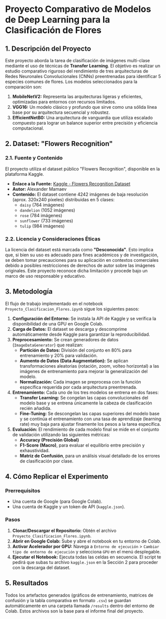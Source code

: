 # Proyecto Comparativo de Modelos de Deep Learning para la Clasificación de Flores

## 1. Descripción del Proyecto

Este proyecto aborda la tarea de clasificación de imágenes multi-clase mediante el uso de técnicas de **Transfer Learning**. El objetivo es realizar un estudio comparativo riguroso del rendimiento de tres arquitecturas de Redes Neuronales Convolucionales (CNNs) preentrenadas para identificar 5 especies comunes de flores. Los modelos seleccionados para la comparación son:

1.  **MobileNetV2:** Representa las arquitecturas ligeras y eficientes, optimizadas para entornos con recursos limitados.
2.  **VGG16:** Un modelo clásico y profundo que sirve como una sólida línea base por su arquitectura secuencial y robustez.
3.  **EfficientNetB0:** Una arquitectura de vanguardia que utiliza escalado compuesto para lograr un balance superior entre precisión y eficiencia computacional.

## 2. Dataset: "Flowers Recognition"

### 2.1. Fuente y Contenido
El proyecto utiliza el dataset público "Flowers Recognition", disponible en la plataforma Kaggle.

*   **Enlace a la Fuente:** [Kaggle - Flowers Recognition Dataset](https://www.kaggle.com/datasets/alxmamaev/flowers-recognition)
*   **Autor:** Alexander Mamaev
*   **Contenido:** El dataset contiene 4242 imágenes de baja resolución (aprox. 320x240 píxeles) distribuidas en 5 clases:
    *   `daisy` (764 imágenes)
    *   `dandelion` (1052 imágenes)
    *   `rose` (784 imágenes)
    *   `sunflower` (733 imágenes)
    *   `tulip` (984 imágenes)

### 2.2. Licencia y Consideraciones Éticas
La licencia del dataset está marcada como **"Desconocida"**. Esto implica que, si bien su uso es adecuado para fines académicos y de investigación, se deben tomar precauciones para su aplicación en contextos comerciales debido a posibles restricciones de derechos de autor sobre las imágenes originales. Este proyecto reconoce dicha limitación y procede bajo un marco de uso responsable y educativo.

## 3. Metodología

El flujo de trabajo implementado en el notebook `Proyecto_Clasificacion_Flores.ipynb` sigue los siguientes pasos:

1.  **Configuración del Entorno:** Se instala la API de Kaggle y se verifica la disponibilidad de una GPU en Google Colab.
2.  **Carga de Datos:** El dataset se descarga y descomprime automáticamente desde Kaggle para garantizar la reproducibilidad.
3.  **Preprocesamiento:** Se crean generadores de datos (`ImageDataGenerator`) que realizan:
    *   **Partición de Datos:** División del conjunto en 80% para entrenamiento y 20% para validación.
    *   **Aumento de Datos (Data Augmentation):** Se aplican transformaciones aleatorias (rotación, zoom, volteo horizontal) a las imágenes de entrenamiento para mejorar la generalización del modelo.
    *   **Normalización:** Cada imagen se preprocesa con la función específica requerida por cada arquitectura preentrenada.
4.  **Entrenamiento:** Cada uno de los tres modelos se entrena en dos fases:
    *   **Transfer Learning:** Se congelan las capas convolucionales del modelo base y se entrena únicamente la cabeza de clasificación recién añadida.
    *   **Fine-Tuning:** Se descongelan las capas superiores del modelo base y se continúa el entrenamiento con una tasa de aprendizaje (learning rate) muy baja para ajustar finamente los pesos a la tarea específica.
5.  **Evaluación:** El rendimiento de cada modelo final se mide en el conjunto de validación utilizando las siguientes métricas:
    *   **Accuracy (Precisión Global)**
    *   **F1-Score (Macro)**, para evaluar el equilibrio entre precisión y exhaustividad.
    *   **Matriz de Confusión**, para un análisis visual detallado de los errores de clasificación por clase.

## 4. Cómo Replicar el Experimento

### Prerrequisitos
*   Una cuenta de Google (para Google Colab).
*   Una cuenta de Kaggle y un token de API (`kaggle.json`).

### Pasos
1.  **Clonar/Descargar el Repositorio:** Obtén el archivo `Proyecto_Clasificacion_Flores.ipynb`.
2.  **Abrir en Google Colab:** Sube y abre el notebook en tu entorno de Colab.
3.  **Activar Acelerador por GPU:** Navega a `Entorno de ejecución` > `Cambiar tipo de entorno de ejecución` y selecciona `GPU` en el menú desplegable.
4.  **Ejecutar el Notebook:** Ejecuta todas las celdas en secuencia. El script te pedirá que subas tu archivo `kaggle.json` en la Sección 2 para proceder con la descarga del dataset.

## 5. Resultados

Todos los artefactos generados (gráficos de entrenamiento, matrices de confusión y la tabla comparativa en formato `.csv`) se guardan automáticamente en una carpeta llamada `/results` dentro del entorno de Colab. Estos archivos son la base para el informe final del proyecto.
